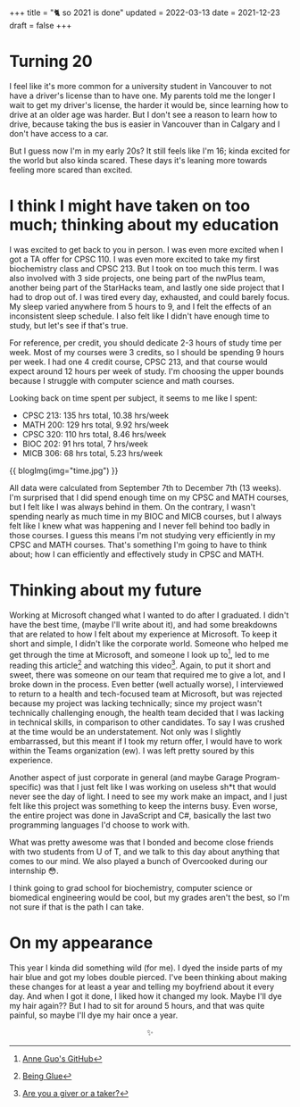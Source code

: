+++
title = "🐈 so 2021 is done"
updated = 2022-03-13
date = 2021-12-23
draft = false
+++

# Turning 20
I feel like it's more common for a university student in Vancouver to not have a driver's license than to have one. My parents told me the longer I wait to get my driver's license, the harder it would be, since learning how to drive at an older age was harder. But I don't see a reason to learn how to drive, because taking the bus is easier in Vancouver than in Calgary and I don't have access to a car. 

But I guess now I'm in my early 20s? It still feels like I'm 16; kinda excited for the world but also kinda scared. These days it's leaning more towards feeling more scared than excited. 

# I think I might have taken on too much; thinking about my education
I was excited to get back to you in person. I was even more excited when I got a TA offer for CPSC 110. I was even more excited to take my first biochemistry class and CPSC 213. But I took on too much this term. I was also involved with 3 side projects, one being part of the nwPlus team, another being part of the StarHacks team, and lastly one side project that I had to drop out of. I was tired every day, exhausted, and could barely focus. My sleep varied anywhere from 5 hours to 9, and I felt the effects of an inconsistent sleep schedule. I also felt like I didn't have enough time to study, but let's see if that's true. 

For reference, per credit, you should dedicate 2-3 hours of study time per week. Most of my courses were 3 credits, so I should be spending 9 hours per week. I had one 4 credit course, CPSC 213, and that course would expect around 12 hours per week of study. I'm choosing the upper bounds because I struggle with computer science and math courses.

Looking back on time spent per subject, it seems to me like I spent:
- CPSC 213: 135 hrs total, 10.38 hrs/week
- MATH 200: 129 hrs total, 9.92 hrs/week
- CPSC 320: 110 hrs total, 8.46 hrs/week
- BIOC 202: 91 hrs total, 7 hrs/week
- MICB 306: 68 hrs total, 5.23 hrs/week

{{ blogImg(img="time.jpg") }}

All data were calculated from September 7th to December 7th (13 weeks). I'm surprised that I did spend enough time on my CPSC and MATH courses, but I felt like I was always behind in them. On the contrary, I wasn't spending nearly as much time in my BIOC and MICB courses, but I always felt like I knew what was happening and I never fell behind too badly in those courses. I guess this means I'm not studying very efficiently in my CPSC and MATH courses. That's something I'm going to have to think about; how I can efficiently and effectively study in CPSC and MATH.

# Thinking about my future
Working at Microsoft changed what I wanted to do after I graduated. I didn't have the best time, (maybe I'll write about it), and had some breakdowns that are related to how I felt about my experience at Microsoft. To keep it short and simple, I didn't like the corporate world. Someone who helped me get through the time at Microsoft, and someone I look up to[^ag], led to me reading this article[^glue] and watching this video[^give take]. Again, to put it short and sweet, there was someone on our team that required me to give a lot, and I broke down in the process. Even better (well actually worse), I interviewed to return to a health and tech-focused team at Microsoft, but was rejected because my project was lacking technically; since my project wasn't technically challenging enough, the health team decided that I was lacking in technical skills, in comparison to other candidates. To say I was crushed at the time would be an understatement. Not only was I slightly embarrassed, but this meant if I took my return offer, I would have to work within the Teams organization (ew). I was left pretty soured by this experience. 

Another aspect of just corporate in general (and maybe Garage Program-specific) was that I just felt like I was working on useless sh\*t that would never see the day of light. I need to see my work make an impact, and I just felt like this project was something to keep the interns busy. Even worse, the entire project was done in JavaScript and C#, basically the last two programming languages I'd choose to work with.

What was pretty awesome was that I bonded and become close friends with two students from U of T, and we talk to this day about anything that comes to our mind. We also played a bunch of Overcooked during our internship 😳.

I think going to grad school for biochemistry, computer science or biomedical engineering would be cool, but my grades aren't the best, so I'm not sure if that is the path I can take.

# On my appearance
This year I kinda did something wild (for me). I dyed the inside parts of my hair blue and got my lobes double pierced. I've been thinking about making these changes for at least a year and telling my boyfriend about it every day. And when I got it done, I liked how it changed my look. Maybe I'll dye my hair again?? But I had to sit for around 5 hours, and that was quite painful, so maybe I'll dye my hair once a year. 

<center>✨</center>

[^ag]: [Anne Guo's GitHub](https://github.com/anneguo3)

[^glue]: [Being Glue](https://noidea.dog/glue)

[^give take]: [Are you a giver or a taker?](https://www.ted.com/talks/adam_grant_are_you_a_giver_or_a_taker)
